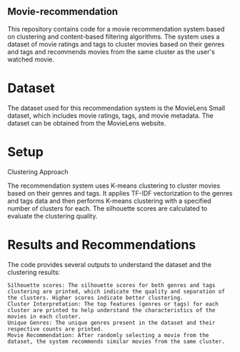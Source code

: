 ## Movie-recommendation

This repository contains code for a movie recommendation system based on clustering and content-based filtering algorithms. The system uses a dataset of movie ratings and tags to cluster movies based on their genres and tags and recommends movies from the same cluster as the user's watched movie.

# Dataset

The dataset used for this recommendation system is the MovieLens Small dataset, which includes movie ratings, tags, and movie metadata. The dataset can be obtained from the MovieLens website.

# Setup

Clustering Approach

The recommendation system uses K-means clustering to cluster movies based on their genres and tags. It applies TF-IDF vectorization to the genres and tags data and then performs K-means clustering with a specified number of clusters for each. The silhouette scores are calculated to evaluate the clustering quality.

# Results and Recommendations

The code provides several outputs to understand the dataset and the clustering results:

    Silhouette scores: The silhouette scores for both genres and tags clustering are printed, which indicate the quality and separation of the clusters. Higher scores indicate better clustering.
    Cluster Interpretation: The top features (genres or tags) for each cluster are printed to help understand the characteristics of the movies in each cluster.
    Unique Genres: The unique genres present in the dataset and their respective counts are printed.
    Movie Recommendation: After randomly selecting a movie from the dataset, the system recommends similar movies from the same cluster.

